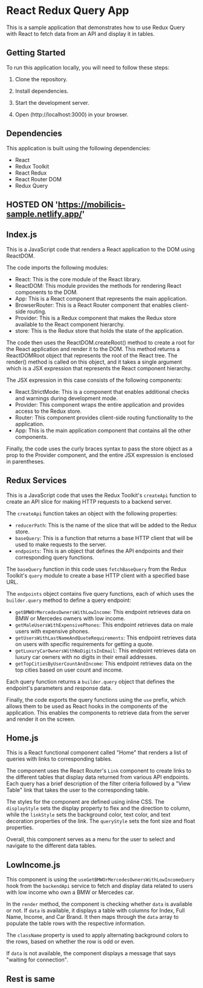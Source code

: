 # React Redux Query App

This is a sample application that demonstrates how to use Redux Query with React to fetch data from an API and display it in tables.

## Getting Started

To run this application locally, you will need to follow these steps:

1. Clone the repository.

2. Install dependencies.

3. Start the development server.

4. Open (http://localhost:3000) in your browser.

## Dependencies

This application is built using the following dependencies:

- React
- Redux Toolkit
- React Redux
- React Router DOM
- Redux Query

## HOSTED ON 'https://mobilicis-sample.netlify.app/'

## Index.js

This is a JavaScript code that renders a React application to the DOM using ReactDOM.

The code imports the following modules:

- React: This is the core module of the React library.
- ReactDOM: This module provides the methods for rendering React components to the DOM.
- App: This is a React component that represents the main application.
- BrowserRouter: This is a React Router component that enables client-side routing.
- Provider: This is a Redux component that makes the Redux store available to the React component hierarchy.
- store: This is the Redux store that holds the state of the application.

The code then uses the ReactDOM.createRoot() method to create a root for the React application and render it to the DOM. This method returns a ReactDOMRoot object that represents the root of the React tree. The render() method is called on this object, and it takes a single argument which is a JSX expression that represents the React component hierarchy.

The JSX expression in this case consists of the following components:

- React.StrictMode: This is a component that enables additional checks and warnings during development mode.
- Provider: This component wraps the entire application and provides access to the Redux store.
- Router: This component provides client-side routing functionality to the application.
- App: This is the main application component that contains all the other components.

Finally, the code uses the curly braces syntax to pass the store object as a prop to the Provider component, and the entire JSX expression is enclosed in parentheses.

## Redux Services

This is a JavaScript code that uses the Redux Toolkit's `createApi` function to create an API slice for making HTTP requests to a backend server.

The `createApi` function takes an object with the following properties:

- `reducerPath`: This is the name of the slice that will be added to the Redux store.
- `baseQuery`: This is a function that returns a base HTTP client that will be used to make requests to the server.
- `endpoints`: This is an object that defines the API endpoints and their corresponding query functions.

The `baseQuery` function in this code uses `fetchBaseQuery` from the Redux Toolkit's `query` module to create a base HTTP client with a specified base URL.

The `endpoints` object contains five query functions, each of which uses the `builder.query` method to define a query endpoint:

- `getBMWOrMercedesOwnersWithLowIncome`: This endpoint retrieves data on BMW or Mercedes owners with low income.
- `getMaleUsersWithExpensivePhones`: This endpoint retrieves data on male users with expensive phones.
- `getUsersWithLastNameAndQuoteRequirements`: This endpoint retrieves data on users with specific requirements for getting a quote.
- `getLuxuryCarOwnersWithNoDigitsInEmail`: This endpoint retrieves data on luxury car owners with no digits in their email addresses.
- `getTopCitiesByUserCountAndIncome`: This endpoint retrieves data on the top cities based on user count and income.

Each query function returns a `builder.query` object that defines the endpoint's parameters and response data.

Finally, the code exports the query functions using the `use` prefix, which allows them to be used as React hooks in the components of the application. This enables the components to retrieve data from the server and render it on the screen.

## Home.js

This is a React functional component called "Home" that renders a list of queries with links to corresponding tables.

The component uses the React Router's `Link` component to create links to the different tables that display data returned from various API endpoints. Each query has a brief description of the filter criteria followed by a "View Table" link that takes the user to the corresponding table.

The styles for the component are defined using inline CSS. The `displayStyle` sets the display property to flex and the direction to column, while the `linkStyle` sets the background color, text color, and text decoration properties of the link. The `queryStyle` sets the font size and float properties.

Overall, this component serves as a menu for the user to select and navigate to the different data tables.

## LowIncome.js

This component is using the `useGetBMWOrMercedesOwnersWithLowIncomeQuery` hook from the `backendApi` service to fetch and display data related to users with low income who own a BMW or Mercedes car.

In the `render` method, the component is checking whether `data` is available or not. If `data` is available, it displays a table with columns for Index, Full Name, Income, and Car Brand. It then maps through the `data` array to populate the table rows with the respective information.

The `className` property is used to apply alternating background colors to the rows, based on whether the row is odd or even.

If `data` is not available, the component displays a message that says "waiting for connection".

## Rest is same
